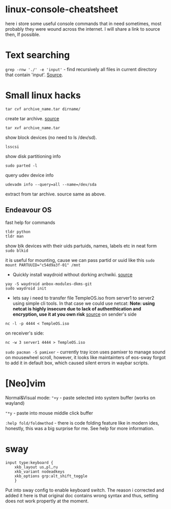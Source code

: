 # linux-console-cheatsheet
here i store some useful console commands that in need sometimes, most probably they were wound across the internet. I will share a link to source then, If possible.

# Text searching
```grep -rnw './' -e 'input'``` - find recursively all files in current directory that contain 'input'. [Source](https://stackoverflow.com/questions/16956810/how-do-i-find-all-files-containing-specific-text-on-linux).
# Small linux hacks
```
tar cvf archive_name.tar dirname/
```

create tar archive. [source](https://www.thegeekstuff.com/2010/11/50-linux-commands/)
```
tar xvf archive_name.tar
```



show block devices (no need to ls /dev/sd<TAB>).
```
lsscsi
```

show disk partitioning info
```
sudo parted -l
```
    
query udev device info
 ```
 udevadm info --query=all --name=/dev/sda
 ```
    
extract from tar archive. source same as above.
## Endeavour OS
fast help for commands
```
tldr python
tldr man
```
    
show blk devices with their uids partuids, names, labels etc in neat form
    ```
    sudo blkid
    ```
    
it is useful for mounting, cause we can pass partid or uuid like this
    ```
    sudo mount PARTUUID="c54d9a3f-01" /mnt
    ```


* Quickly install waydroid without dorking archwiki. [source](https://wiki.archlinux.org/title/Waydroid#DKMS_modules)
```
yay -S waydroid anbox-modules-dkms-git
sudo waydroid init
```

* lets say i need to transfer file TempleOS.iso from server1 to server2 using simple cli tools. In that case we could use netcat:
**Note: using netcat is highly insecure due to lack of authenthication and encryption, use it at you own risk**
[source](https://medium.com/iostrap/how-to-transfer-files-between-servers-using-netcat-d8bc13eebea)
on sender's side
```
nc -l -p 4444 < TempleOS.iso
```
on receiver's side:
```
nc -w 3 server1 4444 > TempleOS.iso
```

```sudo pacman -S pamixer``` - currently tray icon uses pamixer to manage sound on mousewheel scroll, however, it looks like maintainters of eos-sway forgot to add it in default box, which caused silent errors in waybar scripts. 
# [Neo]vim
Normal&Visual mode:
```"+y``` - paste selected into system buffer (works on wayland)

```"*y``` - paste into mouse middle click buffer

```:help fold/foldmethod``` - there is code folding feature like in modern ides, honestly, this was a big surprise for me. See help for more information.
# sway

```
input type:keyboard {
    xkb_layout us,pl,ru
    xkb_variant nodeadkeys
    xkb_options grp:alt_shift_toggle
    }
```
Put into sway config to enable keyboard switch. The reason i corrected and added it here is that original doc contains wrong syntax and thus, setting does not work propertly at the moment.
